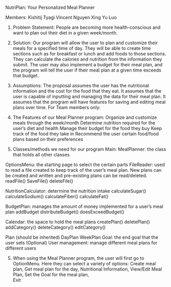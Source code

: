 NutriPlan: Your Personalized Meal Planner

Members:
Kishitij Tyagi
Vincent Nguyen
Xing Yu Luo

1. Problem Statement: People are becoming more health-conscious and want to plan out their diet in a given week/month.

2. Solution: Our program will allow the user to plan and customize their meals for a specified time of day. They will be able to create time sections such as for breakfast or lunch and add foods to those sections. They can calculate the calories and nutrition from the information they submit. The user may also implement a budget for their meal plan, and the program will tell the user if their meal plan at a given time exceeds that budget.

3. Assumptions: 
The proposal assumes the user has the nutritional information and the cost for the food that they eat.
It assumes that the user is capable of inputting and managing the data for their meal plan.
It assumes that the program will have features for saving and editing meal plans over time.
For Team members only:

4. The Features of our Meal Planner program:
Organize and customize meals through the week/month
Determine nutrition required for the user’s diet and health
Manage their budget for the food they buy
Keep track of the food they take in
Recommend the user certain food/food plans based on their preferences



5. Classes/methods we need for our program
Main: 
MealPlanner: the class that holds all other classes


OptionsMenu: the starting page to select the certain parts
FileReader: used to read a file created to keep track of the user’s meal plan. New plans can be created and written and pre-existing plans can be read/deleted.
readFile()
SaveFile()
deleteFile()


NutritionCalculator: determine the nutrition intake
calculateSugar()
calculateSodium()
calculateFiber()
calculateFat()

BudgetPlan: manages the amount of money implemented for a user’s meal plan
addBudget
distributeBudget()
doesExceedBudget()

Calendar: the space to hold the meal plans
createPlan()
deletePlan()
addCategory()
deleteCategory()
editCategory()

Plan (should be inherited)
DayPlan
WeekPlan
Goal: the end goal that the user sets
(Optional) User management: manage different meal plans for different users

5. When using the Meal Planner program, the user will first go to OptionMenu. Here they can select a variety of options:
Create meal plan,
Get meal plan for the day,
Nutritional Information,
View/Edit Meal Plan,
Set the Goal for the meal plan,   
Exit
